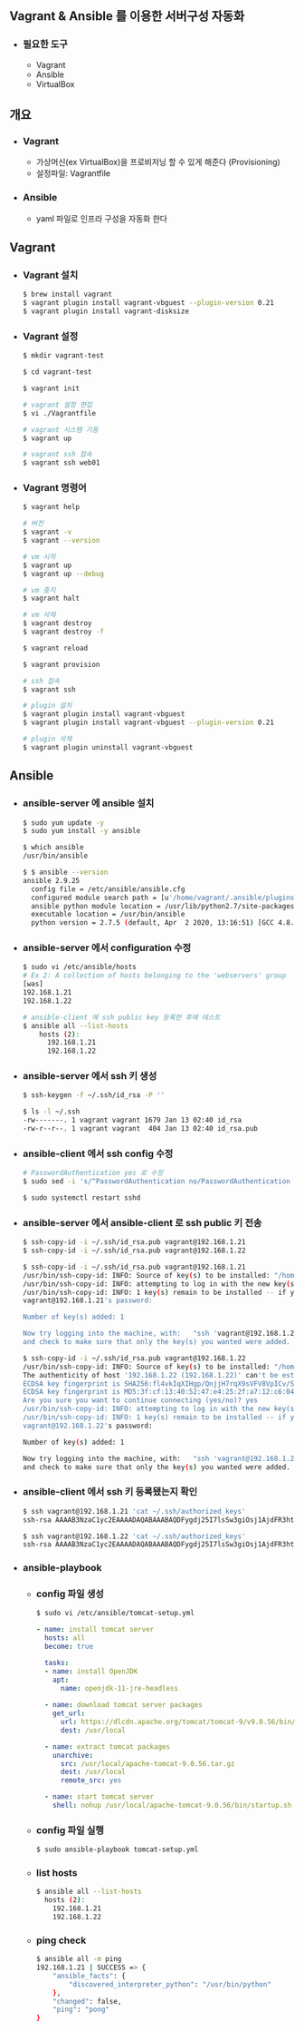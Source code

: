 ## Vagrant & Ansible 를 이용한 서버구성 자동화
- ### 필요한 도구
    - Vagrant
    - Ansible
    - VirtualBox


## 개요
- ### Vagrant
    - 가상머신(ex VirtualBox)을 프로비저닝 할 수 있게 해준다 (Provisioning)
    - 설정파일: Vagrantfile
- ### Ansible
    - yaml 파일로 인프라 구성을 자동화 한다


## Vagrant
- ### Vagrant 설치
    ```bash
    $ brew install vagrant
    $ vagrant plugin install vagrant-vbguest --plugin-version 0.21
    $ vagrant plugin install vagrant-disksize
    ```


- ### Vagrant 설정
    ```bash
    $ mkdir vagrant-test

    $ cd vagrant-test

    $ vagrant init

    # vagrant 설정 편집
    $ vi ./Vagrantfile

    # vagrant 시스템 기동
    $ vagrant up

    # vagrant ssh 접속
    $ vagrant ssh web01
    ```


- ### Vagrant 명령어
    ```bash
    $ vagrant help

    # 버전
    $ vagrant -v
    $ vagrant --version

    # vm 시작
    $ vagrant up
    $ vagrant up --debug

    # vm 중지
    $ vagrant halt

    # vm 삭제
    $ vagrant destroy
    $ vagrant destroy -f

    $ vagrant reload

    $ vagrant provision

    # ssh 접속
    $ vagrant ssh

    # plugin 설치
    $ vagrant plugin install vagrant-vbguest
    $ vagrant plugin install vagrant-vbguest --plugin-version 0.21

    # plugin 삭제
    $ vagrant plugin uninstall vagrant-vbguest
    ```


## Ansible
- ### ansible-server 에 ansible 설치
    ```bash
    $ sudo yum update -y
    $ sudo yum install -y ansible

    $ which ansible
    /usr/bin/ansible

    $ $ ansible --version
    ansible 2.9.25
      config file = /etc/ansible/ansible.cfg
      configured module search path = [u'/home/vagrant/.ansible/plugins/modules', u'/usr/share/ansible/plugins/modules']
      ansible python module location = /usr/lib/python2.7/site-packages/ansible
      executable location = /usr/bin/ansible
      python version = 2.7.5 (default, Apr  2 2020, 13:16:51) [GCC 4.8.5 20150623 (Red Hat 4.8.5-39)]
    ```
- ### ansible-server 에서 configuration 수정
    ```bash
    $ sudo vi /etc/ansible/hosts
    # Ex 2: A collection of hosts belonging to the 'webservers' group
    [was]
    192.168.1.21
    192.168.1.22

    # ansible-client 에 ssh public key 등록한 후에 테스트
    $ ansible all --list-hosts
        hosts (2):
          192.168.1.21
          192.168.1.22
    ```
- ### ansible-server 에서 ssh 키 생성
    ```bash
    $ ssh-keygen -f ~/.ssh/id_rsa -P ''

    $ ls -l ~/.ssh
    -rw-------. 1 vagrant vagrant 1679 Jan 13 02:40 id_rsa
    -rw-r--r--. 1 vagrant vagrant  404 Jan 13 02:40 id_rsa.pub
    ````
- ### ansible-client 에서 ssh config 수정
    ```bash
    # PasswordAuthentication yes 로 수정
    $ sudo sed -i 's/^PasswordAuthentication no/PasswordAuthentication yes/g' /etc/ssh/sshd_config

    $ sudo systemctl restart sshd
    ```
- ### ansible-server 에서 ansible-client 로 ssh public 키 전송
    ```bash
    $ ssh-copy-id -i ~/.ssh/id_rsa.pub vagrant@192.168.1.21
    $ ssh-copy-id -i ~/.ssh/id_rsa.pub vagrant@192.168.1.22
    ```
    ```bash
    $ ssh-copy-id -i ~/.ssh/id_rsa.pub vagrant@192.168.1.21
    /usr/bin/ssh-copy-id: INFO: Source of key(s) to be installed: "/home/vagrant/.ssh/id_rsa.pub"
    /usr/bin/ssh-copy-id: INFO: attempting to log in with the new key(s), to filter out any that are already installed
    /usr/bin/ssh-copy-id: INFO: 1 key(s) remain to be installed -- if you are prompted now it is to install the new keys
    vagrant@192.168.1.21's password:

    Number of key(s) added: 1

    Now try logging into the machine, with:   "ssh 'vagrant@192.168.1.21'"
    and check to make sure that only the key(s) you wanted were added.
    ```
    ```bash
    $ ssh-copy-id -i ~/.ssh/id_rsa.pub vagrant@192.168.1.22
    /usr/bin/ssh-copy-id: INFO: Source of key(s) to be installed: "/home/vagrant/.ssh/id_rsa.pub"
    The authenticity of host '192.168.1.22 (192.168.1.22)' can't be established.
    ECDSA key fingerprint is SHA256:fl4vkIqXIHgp/QnjjH7rqX9sVFV8VpICv/SplpvhMAQ.
    ECDSA key fingerprint is MD5:3f:cf:13:40:52:47:e4:25:2f:a7:12:c6:04:2b:bc:e1.
    Are you sure you want to continue connecting (yes/no)? yes
    /usr/bin/ssh-copy-id: INFO: attempting to log in with the new key(s), to filter out any that are already installed
    /usr/bin/ssh-copy-id: INFO: 1 key(s) remain to be installed -- if you are prompted now it is to install the new keys
    vagrant@192.168.1.22's password:

    Number of key(s) added: 1

    Now try logging into the machine, with:   "ssh 'vagrant@192.168.1.22'"
    and check to make sure that only the key(s) you wanted were added.
    ```
- ### ansible-client 에서 ssh 키 등록됐는지 확인
    ```bash
    $ ssh vagrant@192.168.1.21 'cat ~/.ssh/authorized_keys'
    ssh-rsa AAAAB3NzaC1yc2EAAAADAQABAAABAQDFygdj25I7lsSw3giOsj1AjdFR3htdSB4Fd/4fz/+uSyp1dNBGnKtmcVfVrdv4LsZI1CDue0g7+OvECDmJhkUtkeVa/y1SfBDl4LlT9FDUHnXugXR0z4Yp2T6x2xcH3DUyBYn/IKfIwwgHTzeISFLbmWoXDtH+E92bIB2YBsRF+SiST+Ez4Hc0RV9cdKwDeagAz56bJ3UFdN+oLcZRuDvAbjg5Y+e9RECzptEIiZX86hdP0j1Puqp2Nl/QNAK6Jo9PUXQN+iJMQF5EgPkJbYmTBjPZj8oo8b4D4cKegoLT3tO11+LI95ijfussOJvbgaCZgdAtyrhJNgBxmg+1X/gN vagrant@ansible-server
    ```
    ```bash
    $ ssh vagrant@192.168.1.22 'cat ~/.ssh/authorized_keys'
    ssh-rsa AAAAB3NzaC1yc2EAAAADAQABAAABAQDFygdj25I7lsSw3giOsj1AjdFR3htdSB4Fd/4fz/+uSyp1dNBGnKtmcVfVrdv4LsZI1CDue0g7+OvECDmJhkUtkeVa/y1SfBDl4LlT9FDUHnXugXR0z4Yp2T6x2xcH3DUyBYn/IKfIwwgHTzeISFLbmWoXDtH+E92bIB2YBsRF+SiST+Ez4Hc0RV9cdKwDeagAz56bJ3UFdN+oLcZRuDvAbjg5Y+e9RECzptEIiZX86hdP0j1Puqp2Nl/QNAK6Jo9PUXQN+iJMQF5EgPkJbYmTBjPZj8oo8b4D4cKegoLT3tO11+LI95ijfussOJvbgaCZgdAtyrhJNgBxmg+1X/gN vagrant@ansible-server
    ```
- ### ansible-playbook
    - ### config 파일 생성
        ```bash
        $ sudo vi /etc/ansible/tomcat-setup.yml
        ```
        ```yaml
        - name: install tomcat server
          hosts: all
          become: true

          tasks:
          - name: install OpenJDK
            apt: 
              name: openjdk-11-jre-headless
              
          - name: download tomcat server packages
            get_url:
              url: https://dlcdn.apache.org/tomcat/tomcat-9/v9.0.56/bin/apache-tomcat-9.0.56.tar.gz
              dest: /usr/local

          - name: extract tomcat packages
            unarchive:
              src: /usr/local/apache-tomcat-9.0.56.tar.gz
              dest: /usr/local
              remote_src: yes

          - name: start tomcat server
            shell: nohup /usr/local/apache-tomcat-9.0.56/bin/startup.sh
        ```
    - ### config 파일 실행
        ```bash
        $ sudo ansible-playbook tomcat-setup.yml
        ```
    - ### list hosts
        ```bash
        $ ansible all --list-hosts
          hosts (2):
            192.168.1.21
            192.168.1.22
        ```
    - ### ping check
        ```bash
        $ ansible all -m ping
        192.168.1.21 | SUCCESS => {
            "ansible_facts": {
                "discovered_interpreter_python": "/usr/bin/python"
            },
            "changed": false,
            "ping": "pong"
        }
        ```
    